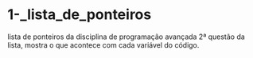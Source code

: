 # 1-_lista_de_ponteiros
lista de ponteiros da disciplina de programação avançada
2ª questão da lista, mostra o que acontece com cada variável do código.
